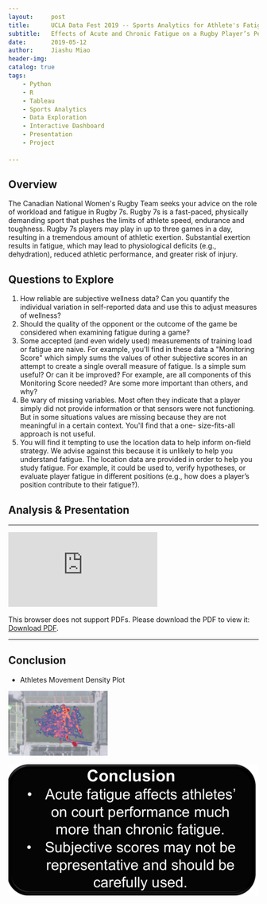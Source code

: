 ```yaml
---
layout:     post
title:      UCLA Data Fest 2019 -- Sports Analytics for Athlete's Fatigue Levels
subtitle:   Effects of Acute and Chronic Fatigue on a Rugby Player’s Performance and Advice for Coaches.
date:       2019-05-12
author:     Jiashu Miao
header-img: 
catalog: true
tags:
    - Python
    - R
    - Tableau
    - Sports Analytics
    - Data Exploration
    - Interactive Dashboard
    - Presentation
    - Project 
    
---
```





## Overview

The Canadian National Women's Rugby Team seeks your advice on the role of workload and fatigue in Rugby 7s. Rugby 7s is a fast-paced, physically demanding sport that pushes the limits of athlete speed, endurance and toughness. Rugby 7s players may play in up to three games in a day, resulting in a tremendous amount of athletic exertion. Substantial exertion results in fatigue, which may lead to physiological deficits (e.g., dehydration), reduced athletic performance, and greater risk of injury.

## Questions to Explore 


1. How reliable are subjective wellness data? Can you quantify the individual variation in self-reported data and use this to adjust measures of wellness?
2. Should the quality of the opponent or the outcome of the game be considered when examining fatigue during a game?
3. Some accepted (and even widely used) measurements of training load or fatigue are naive. For example, you'll find in these data a "Monitoring Score" which simply sums the values of other subjective scores in an attempt to create a single overall measure of fatigue. Is a simple sum useful? Or can it be improved? For example, are all components of this Monitoring Score needed? Are some more important than others, and why?
4. Be wary of missing variables. Most often they indicate that a player simply did not provide information or that sensors were not functioning. But in some situations values are missing because they are not meaningful in a certain context. You'll find that a one- size-fits-all approach is not useful.
5. You will find it tempting to use the location data to help inform on-field strategy. We advise against this because it is unlikely to help you understand fatigue. The location data are provided in order to help you study fatigue. For example, it could be used to, verify hypotheses, or evaluate player fatigue in different positions (e.g., how does a player’s position contribute to their fatigue?).


## Analysis & Presentation 

--------------------------

<object data="https://michaelmiaomiao.github.io/webfile/UCLA_DF.pdf" type="application/pdf" width="800px" height="1200px">
    <embed src="https://michaelmiaomiao.github.io/webfile/UCLA_DF.pdf">
        <p>This browser does not support PDFs. Please download the PDF to view it: <a href="https://michaelmiaomiao.github.io/webfile/UCLA_DF.pdf">Download PDF</a>.</p>
    </embed> 
</object>

--------------------------

## Conclusion

- Athletes Movement Density Plot

<img src="/img/Athlete.png" alt="drawing" width="200"/>

![Athletes Movement Density Plot](/img/DF.png)
